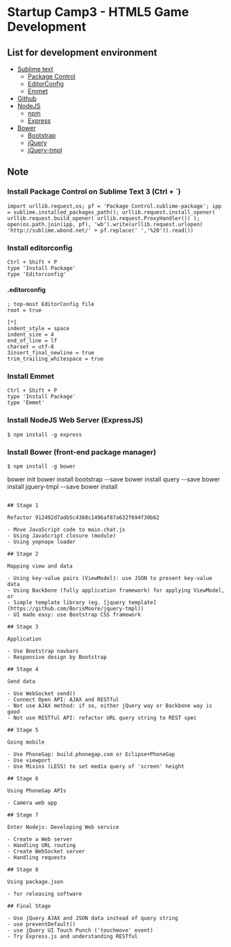# Startup Camp3 - HTML5 Game Development

## List for development environment

- [Sublime text](http://www.sublimetext.com/3)
	- [Package Control](https://sublime.wbond.net/)
	- [EditorConfig](http://editorconfig.org/)
	- [Emmet](http://emmet.io)
- [Github](https://github.com)
- [NodeJS](http://nodejs.org/)
	- [npm](https://npmjs.org/)
	- [Express](http://expressjs.com)
- [Bower](http://bower.io)
	- [Bootstrap](http://getbootstrap.com)
	- [jQuery](http://jquery.com)
	-	[jQuery-tmpl](https://github.com/BorisMoore/jquery-tmpl)

## Note

### Install Package Control on Sublime Text 3 (Ctrl + `)
```
import urllib.request,os; pf = 'Package Control.sublime-package'; ipp = sublime.installed_packages_path(); urllib.request.install_opener( urllib.request.build_opener( urllib.request.ProxyHandler()) ); open(os.path.join(ipp, pf), 'wb').write(urllib.request.urlopen( 'http://sublime.wbond.net/' + pf.replace(' ','%20')).read())
```

### Install editorconfig
```
Ctrl + Shift + P
type 'Install Package'
type 'Editorconfig'
```

#### .editorconfig
```
; top-most EditorConfig file
root = true

[*]
indent_style = space
indent_size = 4
end_of_line = lf
charset = utf-8
3insert_final_newline = true
trim_trailing_whitespace = true
```

### Install Emmet
```
Ctrl + Shift + P
type 'Install Package'
type 'Emmet'
```

### Install NodeJS Web Server (ExpressJS)
```
$ npm install -g express
```

### Install Bower (front-end package manager)
```
$ npm install -g bower
```
bower init
bower install bootstrap --save
bower install query --save
bower install jquery-tmpl --save
bower install
```

## Stage 1

Refactor 912492d7adb5c4368c1496af87a632f694f30b62

- Move JavaScript code to main.chat.js
- Using JavaScript closure (module)
- Using yepnope loader

## Stage 2

Mapping view and data

- Using key-value pairs (ViewModel): use JSON to present key-value data
- Using Backbone (fully application framework) for applying ViewModel, or
- Simple template library (eg. [jquery template](https://github.com/BorisMoore/jquery-tmpl))
- UI made easy: use Bootstrap CSS framework

## Stage 3

Application

- Use Bootstrap navbars
- Responsive design by Bootstrap

## Stage 4

Send data

- Use WebSocket send()
- Connect Open API: AJAX and RESTful
- Not use AJAX method: if so, either jQuery way or Backbone way is good
- Not use RESTful API: refactor URL query string to REST spec

## Stage 5

Going mobile

- Use PhoneGap: build.phonegap.com or Eclipse+PhoneGap
- Use viewport
- Use Mixins (LESS) to set media query of 'screen' height

## Stage 6

Using PhoneGap APIs

- Camera web app

## Stage 7

Enter Nodejs: Developing Web service

- Create a Web server
- Handling URL routing
- Create WebSocket server
- Handling requests

## Stage 8

Using package.json

- for releasing software

## Final Stage

- Use jQuery AJAX and JSON data instead of query string
- use preventDefault()
- use jQuery UI Touch Punch ('touchmove' event)
- Try Express.js and understanding RESTful
